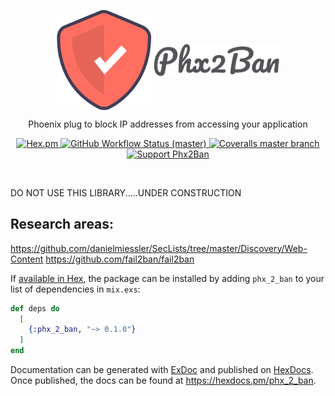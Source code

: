 <!--START-->
<p align="center">
  <img align="center" width="30%" src="guides/images/logo.svg" alt="Phx2Ban logo">
  <img align="center" width="40%" src="guides/images/logo_text.png" alt="Phx2Ban name">
</p>

<p align="center">
  Phoenix plug to block IP addresses from accessing your application
</p>

<p align="center">
  <a href="https://hex.pm/packages/phx_2_ban">
    <img alt="Hex.pm" src="https://img.shields.io/hexpm/v/phx_2_ban?style=for-the-badge">
  </a>

  <a href="https://github.com/akoutmos/phx_2_ban/actions">
    <img alt="GitHub Workflow Status (master)" src="https://img.shields.io/github/workflow/status/akoutmos/phx_2_ban/Phx2Ban%20CI/master?label=Build%20Status&style=for-the-badge">
  </a>

  <a href="https://coveralls.io/github/akoutmos/phx_2_ban?branch=master">
    <img alt="Coveralls master branch" src="https://img.shields.io/coveralls/github/akoutmos/phx_2_ban/master?style=for-the-badge">
  </a>

  <a href="https://github.com/sponsors/akoutmos">
    <img alt="Support Phx2Ban" src="https://img.shields.io/badge/Support%20Phx2Ban-%E2%9D%A4-lightblue?style=for-the-badge">
  </a>
</p>

<br>
<!--END-->

DO NOT USE THIS LIBRARY.....UNDER CONSTRUCTION

## Research areas:

https://github.com/danielmiessler/SecLists/tree/master/Discovery/Web-Content
https://github.com/fail2ban/fail2ban

If [available in Hex](https://hex.pm/docs/publish), the package can be installed
by adding `phx_2_ban` to your list of dependencies in `mix.exs`:

```elixir
def deps do
  [
    {:phx_2_ban, "~> 0.1.0"}
  ]
end
```

Documentation can be generated with [ExDoc](https://github.com/elixir-lang/ex_doc)
and published on [HexDocs](https://hexdocs.pm). Once published, the docs can
be found at <https://hexdocs.pm/phx_2_ban>.
